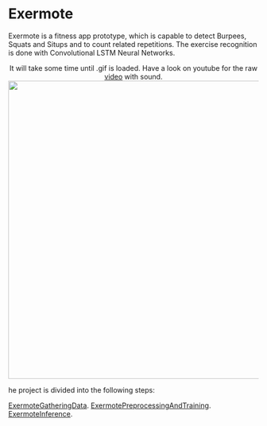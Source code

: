 # Exermote

Exermote is a fitness app prototype, which is capable to detect Burpees, Squats and Situps and to count related repetitions. The exercise recognition is done with Convolutional LSTM Neural Networks.

<p align="center">
It will take some time until .gif is loaded. Have a look on youtube for the raw <a href="https://www.youtube.com/watch?v=ieoInbYI_TA&feature=youtu.be">video</a> with sound.
<br>
<img src="https://github.com/Lausbert/Exermote/blob/master/ExermoteInference/ExermoteCoreML/ExampleGif/ExermoteGif.gif" width="600">
</p>

he project is divided into the following steps:

<a href="https://github.com/Lausbert/Exermote/tree/master/ExermoteGatheringData">ExermoteGatheringData</a>.
<a href="https://github.com/Lausbert/Exermote/tree/master/ExermotePreprocessingAndTraining">ExermotePreprocessingAndTraining</a>.
<a href="https://github.com/Lausbert/Exermote/tree/master/ExermoteInference">ExermoteInference</a>.
